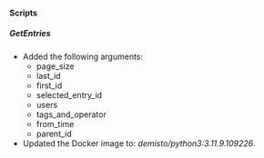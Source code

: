 
#### Scripts

##### GetEntries
- Added the following arguments:
   - page_size
   - last_id
   - first_id
   - selected_entry_id
   - users
   - tags_and_operator
   - from_time
   - parent_id
- Updated the Docker image to: *demisto/python3:3.11.9.109226*.